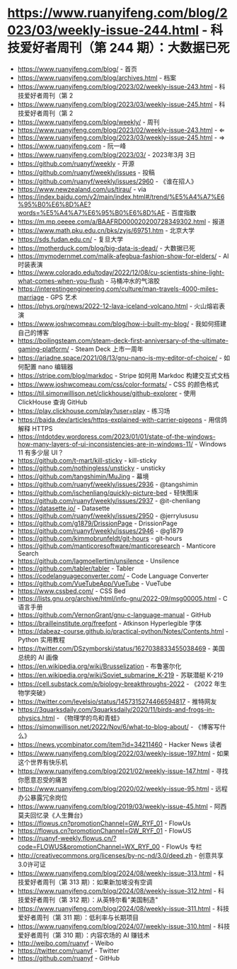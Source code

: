 # https://www.ruanyifeng.com/blog/2023/03/weekly-issue-244.html - 科技爱好者周刊（第 244 期）：大数据已死

- https://www.ruanyifeng.com/blog/ - 首页
- https://www.ruanyifeng.com/blog/archives.html - 档案
- https://www.ruanyifeng.com/blog/2023/02/weekly-issue-243.html - 科技爱好者周刊（第 2
- https://www.ruanyifeng.com/blog/2023/03/weekly-issue-245.html - 科技爱好者周刊（第 2
- https://www.ruanyifeng.com/blog/weekly/ - 周刊
- https://www.ruanyifeng.com/blog/2023/02/weekly-issue-243.html - ⇐
- https://www.ruanyifeng.com/blog/2023/03/weekly-issue-245.html - ⇒
- https://www.ruanyifeng.com - 阮一峰
- https://www.ruanyifeng.com/blog/2023/03/ - 2023年3月 3日
- https://github.com/ruanyf/weekly - 开源
- https://github.com/ruanyf/weekly/issues - 投稿
- https://github.com/ruanyf/weekly/issues/2960 - 《谁在招人》
- https://www.newzealand.com/us/tirau/ - via
- https://index.baidu.com/v2/main/index.html#/trend/%E5%A4%A7%E6%95%B0%E6%8D%AE?words=%E5%A4%A7%E6%95%B0%E6%8D%AE - 百度指数
- https://m.mp.oeeee.com/a/BAAFRD000020200728349302.html - 报道
- https://www.math.pku.edu.cn/bks/zyjs/69751.htm - 北京大学
- https://sds.fudan.edu.cn/ - 复旦大学
- https://motherduck.com/blog/big-data-is-dead/ - 大数据已死
- https://mymodernmet.com/malik-afegbua-fashion-show-for-elders/ - AI 时装表演
- https://www.colorado.edu/today/2022/12/08/cu-scientists-shine-light-what-comes-when-you-flush - 马桶冲水的气溶胶
- https://interestingengineering.com/culture/man-travels-4000-miles-marriage - GPS 艺术
- https://phys.org/news/2022-12-lava-iceland-volcano.html - 火山熔岩表演
- https://www.joshwcomeau.com/blog/how-i-built-my-blog/ - 我如何搭建自己的博客
- https://boilingsteam.com/steam-deck-first-anniversary-of-the-ultimate-gaming-platform/ - Steam Deck 上市一周年
- https://ariadne.space/2021/08/13/gnu-nano-is-my-editor-of-choice/ - 如何配置 nano 编辑器
- https://stripe.com/blog/markdoc - Stripe 如何用 Markdoc 构建交互式文档
- https://www.joshwcomeau.com/css/color-formats/ - CSS 的颜色格式
- https://til.simonwillison.net/clickhouse/github-explorer - 使用 ClickHouse 查询 GitHub
- https://play.clickhouse.com/play?user=play - 练习场
- https://baida.dev/articles/https-explained-with-carrier-pigeons - 用信鸽解释 HTTPS
- https://ntdotdev.wordpress.com/2023/01/01/state-of-the-windows-how-many-layers-of-ui-inconsistencies-are-in-windows-11/ - Windows 11 有多少层 UI？
- https://github.com/t-mart/kill-sticky - kill-sticky
- https://github.com/nothingless/unsticky - unsticky
- https://github.com/tangshimin/MuJing - 幕境
- https://github.com/ruanyf/weekly/issues/2936 - @tangshimin
- https://github.com/ischenliang/quickly-picture-bed - 轻快图床
- https://github.com/ruanyf/weekly/issues/2937 - @it-chenliang
- https://datasette.io/ - Datasette
- https://github.com/ruanyf/weekly/issues/2950 - @jerrylususu
- https://github.com/g1879/DrissionPage - DrissionPage
- https://github.com/ruanyf/weekly/issues/2946 - @g1879
- https://github.com/kimmobrunfeldt/git-hours - git-hours
- https://github.com/manticoresoftware/manticoresearch - Manticore Search
- https://github.com/lagmoellertim/unsilence - Unsilence
- https://github.com/tabler/tabler - Tabler
- https://codelanguageconverter.com/ - Code Language Converter
- https://github.com/VueTubeApp/VueTube - VueTube
- https://www.cssbed.com/ - CSS Bed
- https://lists.gnu.org/archive/html/info-gnu/2022-09/msg00005.html - C 语言手册
- https://github.com/VernonGrant/gnu-c-language-manual - GitHub
- https://brailleinstitute.org/freefont - Atkinson Hyperlegible 字体
- https://dabeaz-course.github.io/practical-python/Notes/Contents.html - Python 实用教程
- https://twitter.com/DSzymborski/status/1627038833455038469 - 美国总统的 AI 画像
- https://en.wikipedia.org/wiki/Brusselization - 布鲁塞尔化
- https://en.wikipedia.org/wiki/Soviet_submarine_K-219 - 苏联潜艇 K-219
- https://cell.substack.com/p/biology-breakthroughs-2022 - 《2022 年生物学突破》
- https://twitter.com/levelsio/status/1457315274466594817 - 推特网友
- https://3quarksdaily.com/3quarksdaily/2020/11/birds-and-frogs-in-physics.html - 《物理学的鸟和青蛙》
- https://simonwillison.net/2022/Nov/6/what-to-blog-about/ - 《博客写什么》
- https://news.ycombinator.com/item?id=34211460 - Hacker News 读者
- https://www.ruanyifeng.com/blog/2022/03/weekly-issue-197.html - 如果这个世界有快乐机
- https://www.ruanyifeng.com/blog/2021/02/weekly-issue-147.html - 寻找你愿意忍受的痛苦
- https://www.ruanyifeng.com/blog/2020/02/weekly-issue-95.html - 远程办公暴露冗余岗位
- https://www.ruanyifeng.com/blog/2019/03/weekly-issue-45.html - 阿西莫夫回忆录《人生舞台》
- https://flowus.cn?promotionChannel=GW_RYF_01 - FlowUs
- https://flowus.cn?promotionChannel=GW_RYF_01 - FlowUS
- https://ruanyf-weekly.flowus.cn/?code=FLOWUS&promotionChannel=WX_RYF_00 - FlowUs 专栏
- http://creativecommons.org/licenses/by-nc-nd/3.0/deed.zh - 创意共享3.0许可证
- https://www.ruanyifeng.com/blog/2024/08/weekly-issue-313.html - 科技爱好者周刊（第 313 期）：如果新加坡没有空调
- https://www.ruanyifeng.com/blog/2024/08/weekly-issue-312.html - 科技爱好者周刊（第 312 期）：从英特尔看"美国制造"
- https://www.ruanyifeng.com/blog/2024/08/weekly-issue-311.html - 科技爱好者周刊（第 311 期）：低利率与长期项目
- https://www.ruanyifeng.com/blog/2024/07/weekly-issue-310.html - 科技爱好者周刊（第 310 期）：内容农场的 AI 赚钱术
- http://weibo.com/ruanyf - Weibo
- https://twitter.com/ruanyf - Twitter
- https://github.com/ruanyf - GitHub